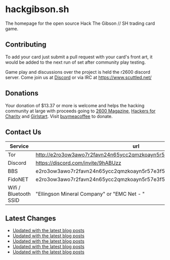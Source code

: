 # hackgibson.sh
The homepage for the open source Hack The Gibson // SH trading card game.


## Contributing

To add your card just submit a pull request with your card's front art, it would be added to the next run of set after community play testing.

Game play and discussions over the project is held the r2600 discord server. Come join us at [Discord](https://discord.com/invite/9hABUzz) or via IRC at https://www.scuttled.net/


## Donations

Your donation of $13.37 or more is welcome and helps the hacking community at large with proceeds going to [2600 Magazine](https://2600.com/), [Hackers for Charity](https://hackersforcharity.org) and [Girlstart](https://girlstart.org).  Visit [buymeacoffee](https://www.buymeacoffee.com/hackgibson.sh) to donate.


## Contact Us

Service | url
-|-
Tor | http://e2ro3ow3awo7r2favn24n65ycc2qmzkoayn5r57e3f56nvjwdcgg32ad.onion
Discord | https://discord.com/invite/9hABUzz
BBS | e2ro3ow3awo7r2favn24n65ycc2qmzkoayn5r57e3f56nvjwdcgg32ad.onion:23
FidoNET | e2ro3ow3awo7r2favn24n65ycc2qmzkoayn5r57e3f56nvjwdcgg32ad.onion:24554
Wifi / Bluetooth SSID | "Ellingson Mineral Company" or "EMC Net - <fidonet address>"

## Latest Changes
<!-- BLOG-POST-LIST:START -->
- [Updated with the latest blog posts](https://github.com/DFW2600/hackgibson.sh/commit/96b2ca45e99a3d425f4c0d8b95325d6e73d4df2d)
- [Updated with the latest blog posts](https://github.com/DFW2600/hackgibson.sh/commit/a56d76f93dfc9d8ce4590ccec62b9de7740b549d)
- [Updated with the latest blog posts](https://github.com/DFW2600/hackgibson.sh/commit/b3cb38c7bf786ac35eab0ebaec43f8259e452b93)
- [Updated with the latest blog posts](https://github.com/DFW2600/hackgibson.sh/commit/67de54f4ac8d8cc8714b41b83d79464009f3d022)
- [Updated with the latest blog posts](https://github.com/DFW2600/hackgibson.sh/commit/bb3e1f9b53d588426bc93936b7e2c78ecb8977ae)
<!-- BLOG-POST-LIST:END -->
